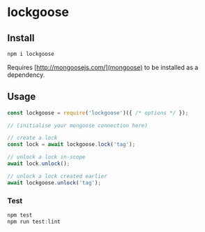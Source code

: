 # lockgoose

## Install

```bash
npm i lockgoose
```

Requires [http://mongoosejs.com/](mongoose) to be installed as a dependency.

## Usage

```javascript
const lockgoose = require('lockgoose')({ /* options */ });

// (initialise your mongoose connection here)

// create a lock
const lock = await lockgoose.lock('tag');

// unlock a lock in-scope
await lock.unlock();

// unlock a lock created earlier
await lockgoose.unlock('tag');
```

### Test

```javascript
npm test
npm run test:lint
```
